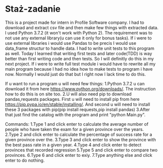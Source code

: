# Staż-zadanie
This is a project made for intern in Profile Software company. I had to download and extract csv file and then make few things with extracted data. I used Python 3.7.2 (it won't work with Python 2). The requirement was to not use any external library(u can use it only for bonus tasks). 
If i were to use external libraries i would use Pandas to be precis I would use data_frame structur to handle data.
I had to write unit tests to this program as well. Today I learned that writing first tests and later code(TDD) is way better than first writing code and then tests. So I will definitly do this in my next project. If i were to write full test module i would have to rewrite all my main program because I had no idea how to make tests to program i have now. Normally I would just do that but I right now I lack time to do this.

If u want to run a program u will need few things:
1.Python 3.7.2 u can download it from here https://www.python.org/downloads/. The instruction how to do this is on site too.
2.U will also need pip to download pandas,requests packages. First u will need to install pip from here https://pip.pypa.io/en/stable/installing/. And second u will need to install these 3 packages with pip(pip install requests,pip install pandas)
3.After that just find the catalog with the program and print "python Main.py".




Commands:
1.Type 1 and click enter  to calculate the average number of people who have taken the exam for a given province over the years.
2.Type 2 and click enter  to calculate the percentage of success rate for a given province over the.
3.Type 3 and click enter  to show the province with the best pass rate in a given year.
4.Type 4 and click enter  to detect provinces that recorded regression
5.Type 5 and click enter  to compare two provinces.
6.Type 6 and click enter  to exiy.
7.Type anything else and click enter  to do nothing.
